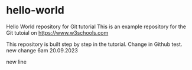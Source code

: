 # hello-world
Hello World repository for Git tutorial
This is an example repository for the Git tutoial on https://www.w3schools.com

This repository is built step by step in the tutorial.
Change in Github test. new change 6am 20.09.2023




new line
